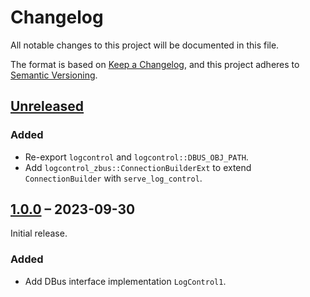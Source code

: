 # Changelog

All notable changes to this project will be documented in this file.

The format is based on [Keep a Changelog](https://keepachangelog.com/en/1.0.0/),
and this project adheres to [Semantic Versioning](https://semver.org/spec/v2.0.0.html).

## [Unreleased]

### Added
- Re-export `logcontrol` and `logcontrol::DBUS_OBJ_PATH`.
- Add `logcontrol_zbus::ConnectionBuilderExt` to extend `ConnectionBuilder` with `serve_log_control`.

## [1.0.0] – 2023-09-30

Initial release.

### Added

- Add DBus interface implementation `LogControl1`.

[Unreleased]: https://github.com/swsnr/logcontrol.rs/compare/logcontrol-zbus-v1.0.0...HEAD
[1.0.0]: https://github.com/swsnr/logcontrol.rs/releases/tag/logcontrol-zbus-v1.0.0

